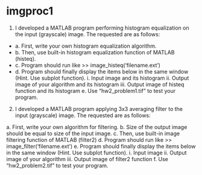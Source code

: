 # imgproc1

1. I developed a MATLAB program performing histogram equalization on the input (grayscale) image. The requested are as follows:

- a. First, write your own histogram equalization algorithm. 
- b. Then, use built-in histogram equalization function of MATLAB (histeq). 
- c. Program should run like >> image_histeq(‘filename.ext’) 
- d. Program should finally display the items below in the same window (Hint. Use subplot function). 
  i. Input image and its histogram 
  ii. Output image of your algorithm and its histogram 
  iii. Output image of histeq function and its histogram e. Use “hw2_problem1.tif” to test your program. 
 
 
2. I developed a MATLAB program applying 3x3 averaging filter to the input (grayscale) image. The requested are as follows:

a. First, write your own algorithm for filtering. 
b. Size of the output image should be equal to size of the input image. 
c. Then, use built-in image filtering function of MATLAB (filter2) 
d. Program should run like >> image_filter(‘filename.ext’) 
e. Program should finally display the items below in the same window (Hint. Use subplot function). 
  i. Input image 
  ii. Output image of your algorithm 
  iii. Output image of filter2 function f. Use “hw2_problem2.tif” to test your program. 
 
 
